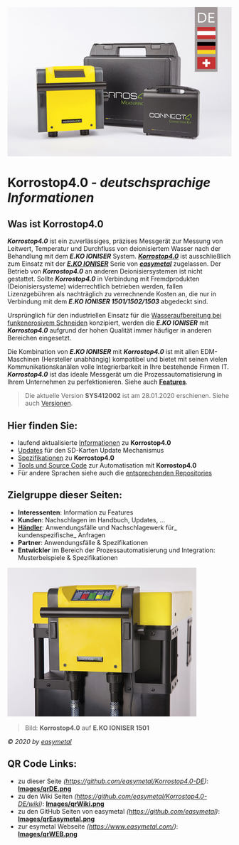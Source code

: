 ![Bild](Images/Korrostop4.0de.jpg)

# **Korrostop4.0** - _deutschsprachige Informationen_

## Was ist **Korrostop4.0**

_**Korrostop4.0**_ ist ein zuverlässiges, präzises Messgerät zur Messung von Leitwert, Temperatur und Durchfluss von deionisiertem Wasser nach der Behandlung mit dem _**E.KO IONISER**_ System. [_**Korrostop4.0**_](https://www.easymetal.com/produkte/korrostop-40/korrostop-40.html) ist ausschließlich zum Einsatz mit der [_**E.KO IONISER**_](https://www.easymetal.com/produkte/eko-ioniser/anwendungsbereiche.html) Serie von [_**easymetal**_](https://www.easymetal.com/) zugelassen. Der Betrieb von _**Korrostop4.0**_ an anderen Deionisiersystemen ist nicht gestattet. Sollte _**Korrostop4.0**_ in Verbindung mit Fremdprodukten (Deionisiersysteme) widerrechtlich betrieben werden, fallen Lizenzgebühren als nachträglich zu verrechnende Kosten an, die nur in Verbindung mit dem _**E.KO IONISER 1501/1502/1503**_ abgedeckt sind.

Ursprünglich für den industriellen Einsatz für die [Wasseraufbereitung bei funkenerosivem Schneiden](https://www.easymetal.com/branchenloesungen/edm/prozesswasser-erodiermaschine-optimale-wasserqualitaet.html) konzipiert, werden die _**E.KO IONISER**_ mit _**Korrostop4.0**_ aufgrund der hohen Qualität immer häufiger in anderen Bereichen eingesetzt.

Die Kombination von _**E.KO IONISER**_ mit _**Korrostop4.0**_ ist mit allen EDM-Maschinen (Hersteller unabhängig) kompatibel und bietet mit seinen vielen Kommunikationskanälen volle Integrierbarkeit in Ihre bestehende Firmen IT. _**Korrostop4.0**_ ist das ideale Messgerät um die Prozessautomatisierung in Ihrem Unternehmen zu perfektionieren. Siehe auch [**Features**](Alle-Features).

> Die aktuelle Version **SYS412002** ist am 28.01.2020 erschienen. Siehe auch [Versionen](../../wiki/Versionen).

## Hier finden Sie:
* laufend aktualisierte [Informationen](../../wiki) zu **Korrostop4.0**
* [Updates](Updates) für den SD-Karten Update Mechanismus
* [Spezifikationen](../../wiki) zu **Korrostop4.0**
* [Tools und Source Code](IntegrationSamples) zur Automatisation mit **Korrostop4.0**
* Für andere Sprachen siehe auch die [entsprechenden Repositories](https://github.com/easymetal?tab=repositories)

## Zielgruppe dieser Seiten:
* **Interessenten**: Information zu Features
* **Kunden**: Nachschlagen im Handbuch, Updates, ...
* **[Händler](https://www.easymetal.com/wasseraufbereitung-haendlersuche.html)**: Anwendungsfälle und Nachschlagewerk für_ kundenspezifische_ Anfragen
* **Partner**: Anwendungsfälle & Spezifikationen
* **Entwickler** im Bereich der Prozessautomatisierung und Integration: Musterbeispiele & Spezifikationen

![Bild](Images/K4-head1.jpg)
> Bild: **Korrostop4.0** auf **E.KO IONISER 1501** 

_© 2020 by [easymetal](https://www.easymetal.com/)_

## QR Code Links:
* zu dieser Seite _(https://github.com/easymetal/Korrostop4.0-DE)_: **[Images/qrDE.png](Images/qrDE.png)**
* zu den Wiki Seiten _(https://github.com/easymetal/Korrostop4.0-DE/wiki)_: **[Images/qrWiki.png](Images/qrWiki.png)**
* zu den GitHub Seiten von easymetal _(https://github.com/easymetal)_: **[Images/qrEasymetal.png](Images/qrEasymetal.png)**
* zur esymetal Webseite _(https://www.easymetal.com/)_: **[Images/qrWEB.png](Images/qrWEB.png)**
